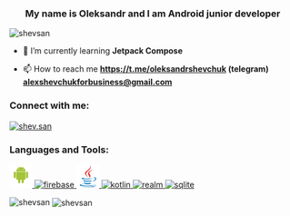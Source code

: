 <h3 align="center">My name is Oleksandr and I am Android junior developer</h3>

<p align="left"> <img src="https://komarev.com/ghpvc/?username=shevsan&label=Profile%20views&color=0e75b6&style=flat" alt="shevsan" /> </p>

- 🌱 I’m currently learning **Jetpack Compose**

- 📫 How to reach me **https://t.me/oleksandrshevchuk (telegram) alexshevchukforbusiness@gmail.com**

<h3 align="left">Connect with me:</h3>
<p align="left">
<a href="https://instagram.com/shev.san" target="blank"><img align="center" src="https://raw.githubusercontent.com/rahuldkjain/github-profile-readme-generator/master/src/images/icons/Social/instagram.svg" alt="shev.san" height="30" width="40" /></a>
</p>

<h3 align="left">Languages and Tools:</h3>
<p align="left"> <a href="https://developer.android.com" target="_blank" rel="noreferrer"> <img src="https://raw.githubusercontent.com/devicons/devicon/master/icons/android/android-original-wordmark.svg" alt="android" width="40" height="40"/> </a> <a href="https://firebase.google.com/" target="_blank" rel="noreferrer"> <img src="https://www.vectorlogo.zone/logos/firebase/firebase-icon.svg" alt="firebase" width="40" height="40"/> </a> <a href="https://www.java.com" target="_blank" rel="noreferrer"> <img src="https://raw.githubusercontent.com/devicons/devicon/master/icons/java/java-original.svg" alt="java" width="40" height="40"/> </a> <a href="https://kotlinlang.org" target="_blank" rel="noreferrer"> <img src="https://www.vectorlogo.zone/logos/kotlinlang/kotlinlang-icon.svg" alt="kotlin" width="40" height="40"/> </a> <a href="https://realm.io/" target="_blank" rel="noreferrer"> <img src="https://raw.githubusercontent.com/bestofjs/bestofjs-webui/8665e8c267a0215f3159df28b33c365198101df5/public/logos/realm.svg" alt="realm" width="40" height="40"/> </a> <a href="https://www.sqlite.org/" target="_blank" rel="noreferrer"> <img src="https://www.vectorlogo.zone/logos/sqlite/sqlite-icon.svg" alt="sqlite" width="40" height="40"/> </a> </p>

<p><img align="left" src="https://github-readme-stats.vercel.app/api/top-langs?username=shevsan&show_icons=true&locale=en&layout=compact" alt="shevsan" /></p>

<p>&nbsp;<img align="center" src="https://github-readme-stats.vercel.app/api?username=shevsan&show_icons=true&locale=en" alt="shevsan" /></p>


